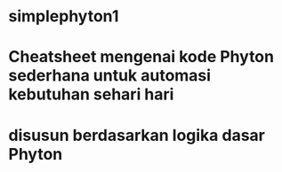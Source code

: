 # simplephyton1
# Cheatsheet mengenai kode Phyton sederhana untuk automasi kebutuhan sehari hari
# disusun berdasarkan logika dasar Phyton
